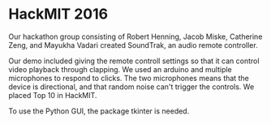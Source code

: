 # HackMIT 2016

Our hackathon group consisting of Robert Henning, Jacob Miske, Catherine Zeng, and Mayukha Vadari created SoundTrak, an audio remote controller.

Our demo included giving the remote controll settings so that it can control video playback through clapping. We used an arduino and multiple microphones to respond to clicks. The two microphones means that the device is directional, and that random noise can't trigger the controls. We placed Top 10 in HackMIT.

To use the Python GUI, the package tkinter is needed.
